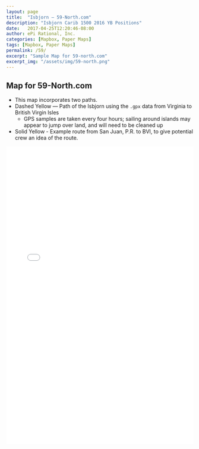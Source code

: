 ```yaml
---
layout: page
title:  "Isbjorn — 59-North.com"
description: "Isbjorn Carib 1500 2016 YB Positions"
date:   2017-04-25T12:20:46-08:00
author: ePi Rational, Inc.
categories: [Mapbox, Paper Maps]
tags: [Mapbox, Paper Maps]
permalink: /59/
excerpt: "Sample Map for 59-north.com"
excerpt_img: "/assets/img/59-north.png"
---
```


## Map for 59-North.com

* This map incorporates two paths.
* Dashed Yellow — Path of the Isbjorn using the `.gpx` data from Virginia to British Virgin Isles
  * GPS samples are taken every four hours; sailing around islands may appear to jump over land, and will need to be cleaned up
* Solid Yellow - Example route from San Juan, P.R. to BVI, to give potential crew an idea of the route.  


<iframe allowfullscreen="true" width = "100%" height = "800" frameborder="0" src="/59/map">
  <p>Your browser does not support iframes.</p>
</iframe>

